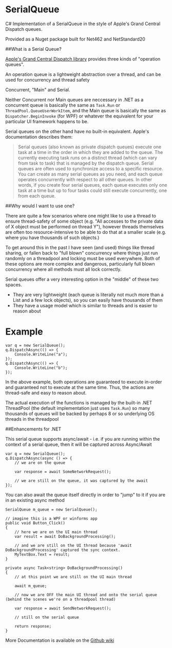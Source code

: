 # SerialQueue
C# Implementation of a SerialQueue in the style of Apple's Grand Central Dispatch queues.

Provided as a Nuget package built for Net462 and NetStandard20

##What is a Serial Queue?

[Apple's Grand Central Dispatch library](https://developer.apple.com/library/ios/documentation/General/Conceptual/ConcurrencyProgrammingGuide/OperationQueues/OperationQueues.html)
provides three kinds of "operation queues".

An operation queue is a lightweight abstraction over a thread, and can be used for concurrency and thread safety

Concurrent, "Main" and Serial.

Neither Concurrent nor Main queues are neccessary in .NET as a concurrent queue is basically the same as `Task.Run` or `ThreadPool.QueueUserWorkItem`, and the Main queue is basically the same as `Dispatcher.BeginInvoke` (for WPF) or whatever the equivalent for your particular UI framework happens to be.

Serial queues on the other hand have no built-in equivalent. Apple's documentation describes them:

 > Serial queues (also known as private dispatch queues) execute one task at a time in the order in which they are added to the queue. The currently executing task runs on a distinct thread (which can vary from task to task) that is managed by the dispatch queue. Serial queues are often used to synchronize access to a specific resource. 
 > You can create as many serial queues as you need, and each queue operates concurrently with respect to all other queues. In other words, if you create four serial queues, each queue executes only one task at a time but up to four tasks could still execute concurrently, one from each queue.

##Why would I want to use one?

There are quite a few scenarios where one might like to use a thread to ensure thread-safety of some object (e.g. "All accesses to the private data of X object must be performed on thread Y"), however threads themselves are often too resource-intensive to be able to do that at a smaller scale (e.g. where you have thousands of such objects.) 

To get around this in the past I have seen (and used) things like thread sharing, or fallen back to "full blown" concurrency where things just run randomly on a threadpool and locking must be used everywhere. Both of these options are more complex and dangerous, particularly full blown concurrency where all methods must all lock correctly.

Serial queues offer a very interesting option in the "middle" of these two spaces.

 - They are very lightweight (each queue is literally not much more than a List and a few lock objects), so you can easily have thousands of them
 - They have a usage model which is similar to threads and is easier to reason about

# Example

    var q = new SerialQueue();
    q.DispatchAsync(() => {
        Console.WriteLine("a");
    });
    q.DispatchAsync(() => {
        Console.WriteLine("b");
    });

In the above example, both operations are guaranteed to execute in-order and guaranteed not to execute at the same time.
Thus, the actions are thread-safe and easy to reason about.

The actual execution of the functions is managed by the built-in .NET ThreadPool (the default implementation just uses `Task.Run`) so many thousands of queues will be backed by perhaps 8 or so underlying OS threads in the threadpool

##Enhancements for .NET

This serial queue supports async/await - i.e. if you are running within the context of a serial queue, then it will be captured across Async/Await

    var q = new SerialQueue();
    q.DispatchAsync(async () => {
        // we are on the queue
        
        var response = await SomeNetworkRequest();

        // we are still on the queue, it was captured by the await
    });

You can also await the queue itself directly in order to "jump" to it if you are in an existing async method

    SerialQueue m_queue = new SerialQueue();

    // imagine this is a WPF or winforms app
    public void Button_Click()
    {
        // here we are on the UI main thread
        var result = await DoBackgroundProcessing();

        // and we are still on the UI thread because 'await DoBackgroundProcessing' captured the sync context.
        MyTextBox.Text = result;
	}

    private async Task<string> DoBackgroundProcessing()
    {
        // at this point we are still on the UI main thread
        
        await m_queue;

        // now we are OFF the main UI thread and onto the serial queue (behind the scenes we're on a threadpool thread)

        var response = await SendNetworkRequest();

        // still on the serial queue

        return response;
	}

More Documentation is available on the [Github wiki](https://github.com/borland/SerialQueue/wiki)
